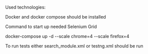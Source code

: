 Used technologies:  <br />

Docker and docker compose should be installed <br />

Command to start up needed Selenium Grid <br />

docker-compose up -d --scale chrome=4 --scale firefox=4

To run tests either search_module.xml or testng.xml should be run